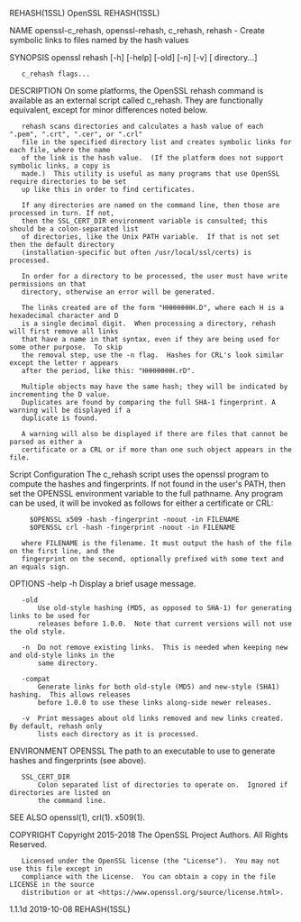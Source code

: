 REHASH(1SSL)                                    OpenSSL                                   REHASH(1SSL)

NAME
       openssl-c_rehash, openssl-rehash, c_rehash, rehash - Create symbolic links to files named by
       the hash values

SYNOPSIS
       openssl rehash [-h] [-help] [-old] [-n] [-v] [ directory...]

       c_rehash flags...

DESCRIPTION
       On some platforms, the OpenSSL rehash command is available as an external script called
       c_rehash.  They are functionally equivalent, except for minor differences noted below.

       rehash scans directories and calculates a hash value of each ".pem", ".crt", ".cer", or ".crl"
       file in the specified directory list and creates symbolic links for each file, where the name
       of the link is the hash value.  (If the platform does not support symbolic links, a copy is
       made.)  This utility is useful as many programs that use OpenSSL require directories to be set
       up like this in order to find certificates.

       If any directories are named on the command line, then those are processed in turn. If not,
       then the SSL_CERT_DIR environment variable is consulted; this should be a colon-separated list
       of directories, like the Unix PATH variable.  If that is not set then the default directory
       (installation-specific but often /usr/local/ssl/certs) is processed.

       In order for a directory to be processed, the user must have write permissions on that
       directory, otherwise an error will be generated.

       The links created are of the form "HHHHHHHH.D", where each H is a hexadecimal character and D
       is a single decimal digit.  When processing a directory, rehash will first remove all links
       that have a name in that syntax, even if they are being used for some other purpose.  To skip
       the removal step, use the -n flag.  Hashes for CRL's look similar except the letter r appears
       after the period, like this: "HHHHHHHH.rD".

       Multiple objects may have the same hash; they will be indicated by incrementing the D value.
       Duplicates are found by comparing the full SHA-1 fingerprint. A warning will be displayed if a
       duplicate is found.

       A warning will also be displayed if there are files that cannot be parsed as either a
       certificate or a CRL or if more than one such object appears in the file.

   Script Configuration
       The c_rehash script uses the openssl program to compute the hashes and fingerprints. If not
       found in the user's PATH, then set the OPENSSL environment variable to the full pathname.  Any
       program can be used, it will be invoked as follows for either a certificate or CRL:

         $OPENSSL x509 -hash -fingerprint -noout -in FILENAME
         $OPENSSL crl -hash -fingerprint -noout -in FILENAME

       where FILENAME is the filename. It must output the hash of the file on the first line, and the
       fingerprint on the second, optionally prefixed with some text and an equals sign.

OPTIONS
       -help -h
           Display a brief usage message.

       -old
           Use old-style hashing (MD5, as opposed to SHA-1) for generating links to be used for
           releases before 1.0.0.  Note that current versions will not use the old style.

       -n  Do not remove existing links.  This is needed when keeping new and old-style links in the
           same directory.

       -compat
           Generate links for both old-style (MD5) and new-style (SHA1) hashing.  This allows releases
           before 1.0.0 to use these links along-side newer releases.

       -v  Print messages about old links removed and new links created.  By default, rehash only
           lists each directory as it is processed.

ENVIRONMENT
       OPENSSL
           The path to an executable to use to generate hashes and fingerprints (see above).

       SSL_CERT_DIR
           Colon separated list of directories to operate on.  Ignored if directories are listed on
           the command line.

SEE ALSO
       openssl(1), crl(1).  x509(1).

COPYRIGHT
       Copyright 2015-2018 The OpenSSL Project Authors. All Rights Reserved.

       Licensed under the OpenSSL license (the "License").  You may not use this file except in
       compliance with the License.  You can obtain a copy in the file LICENSE in the source
       distribution or at <https://www.openssl.org/source/license.html>.

1.1.1d                                        2019-10-08                                  REHASH(1SSL)
